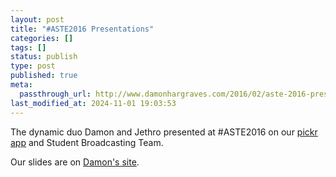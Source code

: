 ```yaml
---
layout: post
title: "#ASTE2016 Presentations"
categories: []
tags: []
status: publish
type: post
published: true
meta:
  passthrough_url: http://www.damonhargraves.com/2016/02/aste-2016-presentations.html
last_modified_at: 2024-11-01 19:03:53
---
```


The dynamic duo Damon and Jethro presented at #ASTE2016 on our 
[pickr app](http://pickr.org) and Student Broadcasting Team.


Our slides are on 
[Damon's site](http://www.damonhargraves.com/2016/02/aste-2016-presentations.html).
